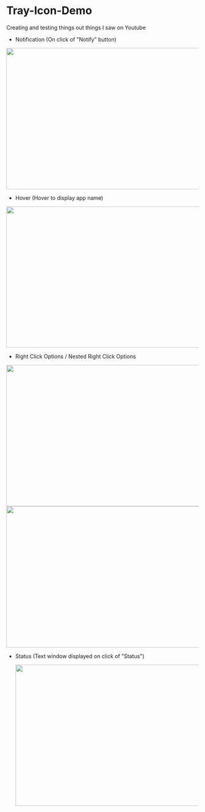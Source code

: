 # Tray-Icon-Demo
Creating and testing things out things I saw on Youtube

* Notification (On click of "Notify" button)
<p align = "left">
  <img src = "https://i.imgur.com/Gx6RHHC.png" width="590" height="370">
                                                             
* Hover (Hover to display app name)
<p align = "left">
  <img src = "https://i.imgur.com/UCaS6KM.png" width="590" height="370">  
  
* Right Click Options / Nested Right Click Options
<p align = "left">
    <img src = "https://imgur.com/7Dje5HH.png" width="590" height="370">
   <img src = "https://i.imgur.com/AGO9WTv.png" width="590" height="370">                                            
                                                             
* Status (Text window displayed on click of "Status")
  <p align = "left">
  <img src = "https://i.imgur.com/bk9lq9N.png" width="590" height="370">
